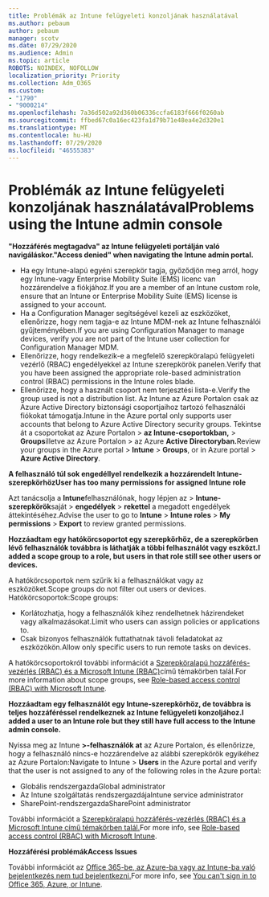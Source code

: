 ```yaml
---
title: Problémák az Intune felügyeleti konzoljának használatával
ms.author: pebaum
author: pebaum
manager: scotv
ms.date: 07/29/2020
ms.audience: Admin
ms.topic: article
ROBOTS: NOINDEX, NOFOLLOW
localization_priority: Priority
ms.collection: Adm_O365
ms.custom:
- "1790"
- "9000214"
ms.openlocfilehash: 7a36d502a92d360b06336ccfa6183f666f0260ab
ms.sourcegitcommit: ffbed67c0a16ec423fa1d79b71e48ea4e2d320e1
ms.translationtype: MT
ms.contentlocale: hu-HU
ms.lasthandoff: 07/29/2020
ms.locfileid: "46555383"
---
```

# <a name="problems-using-the-intune-admin-console"></a><span data-ttu-id="c4b3c-102">Problémák az Intune felügyeleti konzoljának használatával</span><span class="sxs-lookup"><span data-stu-id="c4b3c-102">Problems using the Intune admin console</span></span>

<span data-ttu-id="c4b3c-103">**"Hozzáférés megtagadva" az Intune felügyeleti portálján való navigáláskor.**</span><span class="sxs-lookup"><span data-stu-id="c4b3c-103">**"Access denied" when navigating the Intune admin portal.**</span></span>

- <span data-ttu-id="c4b3c-104">Ha egy Intune-alapú egyéni szerepkör tagja, győződjön meg arról, hogy egy Intune-vagy Enterprise Mobility Suite (EMS) licenc van hozzárendelve a fiókjához.</span><span class="sxs-lookup"><span data-stu-id="c4b3c-104">If you are a member of an Intune custom role, ensure that an Intune or Enterprise Mobility Suite (EMS) license is assigned to your account.</span></span>
- <span data-ttu-id="c4b3c-105">Ha a Configuration Manager segítségével kezeli az eszközöket, ellenőrizze, hogy nem tagja-e az Intune MDM-nek az Intune felhasználói gyűjteményében.</span><span class="sxs-lookup"><span data-stu-id="c4b3c-105">If you are using Configuration Manager to manage devices, verify you are not part of the Intune user collection for Configuration Manager MDM.</span></span>
- <span data-ttu-id="c4b3c-106">Ellenőrizze, hogy rendelkezik-e a megfelelő szerepköralapú felügyeleti vezérlő (RBAC) engedélyekkel az Intune szerepkörök panelen.</span><span class="sxs-lookup"><span data-stu-id="c4b3c-106">Verify that you have been assigned the appropriate role-based administration control (RBAC) permissions in the Intune roles blade.</span></span>
- <span data-ttu-id="c4b3c-107">Ellenőrizze, hogy a használt csoport nem terjesztési lista-e.</span><span class="sxs-lookup"><span data-stu-id="c4b3c-107">Verify the group used is not a distribution list.</span></span> <span data-ttu-id="c4b3c-108">Az Intune az Azure Portalon csak az Azure Active Directory biztonsági csoportjaihoz tartozó felhasználói fiókokat támogatja.</span><span class="sxs-lookup"><span data-stu-id="c4b3c-108">Intune in the Azure portal only supports user accounts that belong to Azure Active Directory security groups.</span></span> <span data-ttu-id="c4b3c-109">Tekintse át a csoportokat az Azure Portalon > **az Intune-csoportokban,**  >  **Groups**illetve az Azure Portalon > az Azure **Active Directoryban.**</span><span class="sxs-lookup"><span data-stu-id="c4b3c-109">Review your groups in the Azure portal > **Intune** > **Groups**, or in Azure portal > **Azure Active Directory**.</span></span>

<span data-ttu-id="c4b3c-110">**A felhasználó túl sok engedéllyel rendelkezik a hozzárendelt Intune-szerepkörhöz**</span><span class="sxs-lookup"><span data-stu-id="c4b3c-110">**User has too many permissions for assigned Intune role**</span></span>

<span data-ttu-id="c4b3c-111">Azt tanácsolja a **Intune**felhasználónak, hogy lépjen az  >  **Intune-szerepkörök**saját  >  **engedélyek**  >  **rekettel** a megadott engedélyek áttekintéséhez.</span><span class="sxs-lookup"><span data-stu-id="c4b3c-111">Advise the user to go to **Intune** > **Intune roles** > **My permissions** > **Export** to review granted permissions.</span></span>

<span data-ttu-id="c4b3c-112">**Hozzáadtam egy hatókörcsoportot egy szerepkörhöz, de a szerepkörben lévő felhasználók továbbra is láthatják a többi felhasználót vagy eszközt.**</span><span class="sxs-lookup"><span data-stu-id="c4b3c-112">**I added a scope group to a role, but users in that role still see other users or devices.**</span></span>

<span data-ttu-id="c4b3c-113">A hatókörcsoportok nem szűrik ki a felhasználókat vagy az eszközöket.</span><span class="sxs-lookup"><span data-stu-id="c4b3c-113">Scope groups do not filter out users or devices.</span></span> <span data-ttu-id="c4b3c-114">Hatókörcsoportok:</span><span class="sxs-lookup"><span data-stu-id="c4b3c-114">Scope groups:</span></span>

- <span data-ttu-id="c4b3c-115">Korlátozhatja, hogy a felhasználók kihez rendelhetnek házirendeket vagy alkalmazásokat.</span><span class="sxs-lookup"><span data-stu-id="c4b3c-115">Limit who users can assign policies or applications to.</span></span>
- <span data-ttu-id="c4b3c-116">Csak bizonyos felhasználók futtathatnak távoli feladatokat az eszközökön.</span><span class="sxs-lookup"><span data-stu-id="c4b3c-116">Allow only specific users to run remote tasks on devices.</span></span>

<span data-ttu-id="c4b3c-117">A hatókörcsoportokról további információt a [Szerepköralapú hozzáférés-vezérlés (RBAC) és a Microsoft Intune (RBAC)](https://docs.microsoft.com/intune/role-based-access-control)című témakörben talál.</span><span class="sxs-lookup"><span data-stu-id="c4b3c-117">For more information about scope groups, see  [Role-based access control (RBAC) with Microsoft Intune](https://docs.microsoft.com/intune/role-based-access-control).</span></span>

<span data-ttu-id="c4b3c-118">**Hozzáadtam egy felhasználót egy Intune-szerepkörhöz, de továbbra is teljes hozzáféréssel rendelkeznek az Intune felügyeleti konzoljához.**</span><span class="sxs-lookup"><span data-stu-id="c4b3c-118">**I added a user to an Intune role but they still have full access to the Intune admin console.**</span></span>

<span data-ttu-id="c4b3c-119">Nyissa meg az Intune **>-felhasználók at** az Azure Portalon, és ellenőrizze, hogy a felhasználó nincs-e hozzárendelve az alábbi szerepkörök egyikéhez az Azure Portalon:</span><span class="sxs-lookup"><span data-stu-id="c4b3c-119">Navigate to Intune > **Users** in the Azure portal and verify that the user is not assigned to any of the following roles in the Azure portal:</span></span>

- <span data-ttu-id="c4b3c-120">Globális rendszergazda</span><span class="sxs-lookup"><span data-stu-id="c4b3c-120">Global administrator</span></span>
- <span data-ttu-id="c4b3c-121">Az Intune szolgáltatás rendszergazdája</span><span class="sxs-lookup"><span data-stu-id="c4b3c-121">Intune service administrator</span></span>
- <span data-ttu-id="c4b3c-122">SharePoint-rendszergazda</span><span class="sxs-lookup"><span data-stu-id="c4b3c-122">SharePoint administrator</span></span>

<span data-ttu-id="c4b3c-123">További információt a [Szerepköralapú hozzáférés-vezérlés (RBAC) és a Microsoft Intune című témakörben talál.](https://docs.microsoft.com/intune/role-based-access-control)</span><span class="sxs-lookup"><span data-stu-id="c4b3c-123">For more info, see [Role-based access control (RBAC) with Microsoft Intune](https://docs.microsoft.com/intune/role-based-access-control).</span></span>

<span data-ttu-id="c4b3c-124">**Hozzáférési problémák**</span><span class="sxs-lookup"><span data-stu-id="c4b3c-124">**Access Issues**</span></span>

<span data-ttu-id="c4b3c-125">További információt az [Office 365-be, az Azure-ba vagy az Intune-ba való bejelentkezés nem tud bejelentkezni.](https://support.microsoft.com/help/2412085/you-can-t-sign-in-to-office-365-azure-or-intune)</span><span class="sxs-lookup"><span data-stu-id="c4b3c-125">For more info, see [You can't sign in to Office 365, Azure, or Intune](https://support.microsoft.com/help/2412085/you-can-t-sign-in-to-office-365-azure-or-intune).</span></span>